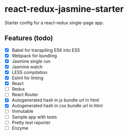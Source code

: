 # react-redux-jasmine-starter

Starter config for a react-redux single-page app.

## Features (todo)
- [x] Babel for transpiling ES6 into ES5
- [x] Webpack for bundling
- [x] Jasmine single run
- [x] Jasmine watch
- [x] LESS compilation
- [x] Eslint for linting
- [x] React
- [ ] Redux
- [ ] React Router
- [x] Autogenerated hash in js bundle url in html
- [x] Autogenerated hash in css bundle url in html
- [ ] Immutable
- [ ] Sample app with tests
- [ ] Pretty test reporter
- [ ] Enzyme
